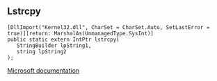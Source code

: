 ## Lstrcpy

```
[DllImport("Kernel32.dll", CharSet = CharSet.Auto, SetLastError = true)][return: MarshalAs(UnmanagedType.SysInt)]
public static extern IntPtr lstrcpy(
   StringBuilder lpString1,
   string lpString2
);
```

[Microsoft documentation](https://docs.microsoft.com/en-us/windows/win32/api/shlwapi/nf-shlwapi-lstrcpyw)

